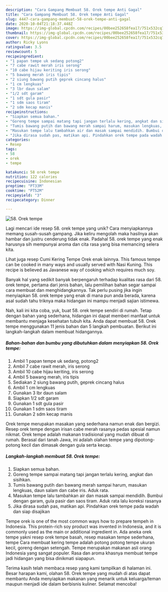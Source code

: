```yaml
---
description: "Cara Gampang Membuat 58. Orek tempe Anti Gagal"
title: "Cara Gampang Membuat 58. Orek tempe Anti Gagal"
slug: 4447-cara-gampang-membuat-58-orek-tempe-anti-gagal
date: 2020-10-04T21:18:37.448Z
image: https://img-global.cpcdn.com/recipes/00bee252658fea17/751x532cq70/58-orek-tempe-foto-resep-utama.jpg
thumbnail: https://img-global.cpcdn.com/recipes/00bee252658fea17/751x532cq70/58-orek-tempe-foto-resep-utama.jpg
cover: https://img-global.cpcdn.com/recipes/00bee252658fea17/751x532cq70/58-orek-tempe-foto-resep-utama.jpg
author: Ricky Lyons
ratingvalue: 3.5
reviewcount: 5
recipeingredient:
- "1 papan tempe uk sedang potong2"
- "7 cabe rawit merah iris serong"
- "10 cabe hijau keriting iris serong"
- "5 bawang merah iris tipis"
- "2 siung bawang putih geprek cincang halus"
- "1 cm lengkuas"
- "3 lbr daun salam"
- "1/2 sdt garam"
- "1 sdt gula pasir"
- "1 sdm saos tiram"
- "2 sdm kecap manis"
recipeinstructions:
- "Siapkan semua bahan."
- "Goreng tempe sampai matang tapi jangan terlalu kering, angkat dan sisihkan."
- "Tumis bawang putih dan bawang merah sampai harum, masukan lengkuas, daun salam dan cabe iris. Aduk rata."
- "Masukan tempe lalu tambahkan air dan masak sampai mendidih. Bumbui dengan garam, gula pasir dan saos tiram. Aduk rata lalu koreksi rasanya"
- "Jika dirasa sudah pas, matikan api. Pindahkan orek tempe pada wadah dan siap disajikan"
categories:
- Resep
tags:
- 58
- orek
- tempe

katakunci: 58 orek tempe 
nutrition: 122 calories
recipecuisine: Indonesian
preptime: "PT33M"
cooktime: "PT52M"
recipeyield: "3"
recipecategory: Dinner

---
```



![58. Orek tempe](https://img-global.cpcdn.com/recipes/00bee252658fea17/751x532cq70/58-orek-tempe-foto-resep-utama.jpg)

Lagi mencari ide resep 58. orek tempe yang unik? Cara menyiapkannya memang susah-susah gampang. Jika keliru mengolah maka hasilnya akan hambar dan justru cenderung tidak enak. Padahal 58. orek tempe yang enak harusnya sih mempunyai aroma dan cita rasa yang bisa memancing selera kita.

Lihat juga resep Cumi Kering Tempe Orek enak lainnya. This famous tempe can be cooked in many ways and usually served with Nasi Kuning. This recipe is believed as Javanese way of cooking which requires much soy.

Banyak hal yang sedikit banyak berpengaruh terhadap kualitas rasa dari 58. orek tempe, pertama dari jenis bahan, lalu pemilihan bahan segar sampai cara membuat dan menghidangkannya. Tak perlu pusing jika ingin menyiapkan 58. orek tempe yang enak di mana pun anda berada, karena asal sudah tahu triknya maka hidangan ini mampu menjadi sajian istimewa.


Nah, kali ini kita coba, yuk, buat 58. orek tempe sendiri di rumah. Tetap dengan bahan yang sederhana, hidangan ini dapat memberi manfaat untuk membantu menjaga kesehatan tubuh kita. Anda dapat membuat 58. Orek tempe menggunakan 11 jenis bahan dan 5 langkah pembuatan. Berikut ini langkah-langkah dalam membuat hidangannya.

<!--inarticleads1-->

##### Bahan-bahan dan bumbu yang dibutuhkan dalam menyiapkan 58. Orek tempe:

1. Ambil 1 papan tempe uk sedang, potong2
1. Ambil 7 cabe rawit merah, iris serong
1. Ambil 10 cabe hijau keriting, iris serong
1. Ambil 5 bawang merah, iris tipis
1. Sediakan 2 siung bawang putih, geprek cincang halus
1. Ambil 1 cm lengkuas
1. Gunakan 3 lbr daun salam
1. Siapkan 1/2 sdt garam
1. Gunakan 1 sdt gula pasir
1. Gunakan 1 sdm saos tiram
1. Gunakan 2 sdm kecap manis


Orek tempe merupakan masakan yang sederhana namun enak dan bergizi. Resep orek tempe dengan irisan cabe merah rasanya pedas spesial namun nikmat. Orek tempe adalah makanan tradisional yang mudah dibuat di rumah. Berasal dari tanah Jawa, ini adalah olahan tempe yang dipotong-potong kecil dan dimasak dengan gula serta kecap. 

<!--inarticleads2-->

##### Langkah-langkah membuat 58. Orek tempe:

1. Siapkan semua bahan.
1. Goreng tempe sampai matang tapi jangan terlalu kering, angkat dan sisihkan.
1. Tumis bawang putih dan bawang merah sampai harum, masukan lengkuas, daun salam dan cabe iris. Aduk rata.
1. Masukan tempe lalu tambahkan air dan masak sampai mendidih. Bumbui dengan garam, gula pasir dan saos tiram. Aduk rata lalu koreksi rasanya
1. Jika dirasa sudah pas, matikan api. Pindahkan orek tempe pada wadah dan siap disajikan


Tempe orek is one of the most common ways how to prepare tempeh in Indonesia. This protein-rich soy product was invented in Indonesia, and it is commonly used as the main or additional ingredient in. Ada aneka orek tempe yakni resep orek tempe basah, resep masakan tempe sederhana, tempe Cara membuat kering tempe adalah potong potong tempe ukuran kecil, goreng dengan setengah. Tempe merupakan makanan asli orang Indonesia yang sangat populer. Rasa dan aroma khasnya membuat tempe jadi hidangan yang bisa dinikmati siapapun. 

Terima kasih telah membaca resep yang kami tampilkan di halaman ini. Besar harapan kami, olahan 58. Orek tempe yang mudah di atas dapat membantu Anda menyiapkan makanan yang menarik untuk keluarga/teman maupun menjadi ide dalam berbisnis kuliner. Selamat mencoba!

